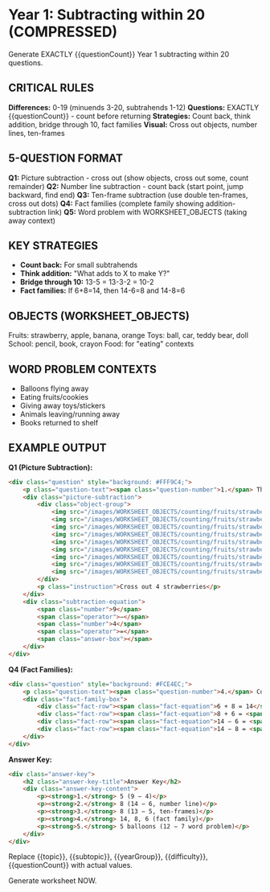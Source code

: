 # Year 1: Subtracting within 20 (COMPRESSED)

Generate EXACTLY {{questionCount}} Year 1 subtracting within 20 questions.

## CRITICAL RULES

**Differences:** 0-19 (minuends 3-20, subtrahends 1-12)
**Questions:** EXACTLY {{questionCount}} - count before returning
**Strategies:** Count back, think addition, bridge through 10, fact families
**Visual:** Cross out objects, number lines, ten-frames

## 5-QUESTION FORMAT

**Q1:** Picture subtraction - cross out (show objects, cross out some, count remainder)
**Q2:** Number line subtraction - count back (start point, jump backward, find end)
**Q3:** Ten-frame subtraction (use double ten-frames, cross out dots)
**Q4:** Fact families (complete family showing addition-subtraction link)
**Q5:** Word problem with WORKSHEET_OBJECTS (taking away context)

## KEY STRATEGIES

- **Count back:** For small subtrahends
- **Think addition:** "What adds to X to make Y?"
- **Bridge through 10:** 13-5 = 13-3-2 = 10-2
- **Fact families:** If 6+8=14, then 14-6=8 and 14-8=6

## OBJECTS (WORKSHEET_OBJECTS)

Fruits: strawberry, apple, banana, orange
Toys: ball, car, teddy bear, doll
School: pencil, book, crayon
Food: for "eating" contexts

## WORD PROBLEM CONTEXTS

- Balloons flying away
- Eating fruits/cookies
- Giving away toys/stickers
- Animals leaving/running away
- Books returned to shelf

## EXAMPLE OUTPUT

**Q1 (Picture Subtraction):**
```html
<div class="question" style="background: #FFF9C4;">
    <p class="question-text"><span class="question-number">1.</span> There are 9 strawberries. Cross out 4. How many are left?</p>
    <div class="picture-subtraction">
        <div class="object-group">
            <img src="/images/WORKSHEET_OBJECTS/counting/fruits/strawberry.png" width="50" height="50" alt="Strawberry" />
            <img src="/images/WORKSHEET_OBJECTS/counting/fruits/strawberry.png" width="50" height="50" alt="Strawberry" />
            <img src="/images/WORKSHEET_OBJECTS/counting/fruits/strawberry.png" width="50" height="50" alt="Strawberry" />
            <img src="/images/WORKSHEET_OBJECTS/counting/fruits/strawberry.png" width="50" height="50" alt="Strawberry" />
            <img src="/images/WORKSHEET_OBJECTS/counting/fruits/strawberry.png" width="50" height="50" alt="Strawberry" />
            <img src="/images/WORKSHEET_OBJECTS/counting/fruits/strawberry.png" width="50" height="50" alt="Strawberry" />
            <img src="/images/WORKSHEET_OBJECTS/counting/fruits/strawberry.png" width="50" height="50" alt="Strawberry" />
            <img src="/images/WORKSHEET_OBJECTS/counting/fruits/strawberry.png" width="50" height="50" alt="Strawberry" />
            <img src="/images/WORKSHEET_OBJECTS/counting/fruits/strawberry.png" width="50" height="50" alt="Strawberry" />
        </div>
        <p class="instruction">Cross out 4 strawberries</p>
    </div>
    <div class="subtraction-equation">
        <span class="number">9</span>
        <span class="operator">−</span>
        <span class="number">4</span>
        <span class="operator">=</span>
        <span class="answer-box"></span>
    </div>
</div>
```

**Q4 (Fact Families):**
```html
<div class="question" style="background: #FCE4EC;">
    <p class="question-text"><span class="question-number">4.</span> Complete the fact family.</p>
    <div class="fact-family-box">
        <div class="fact-row"><span class="fact-equation">6 + 8 = 14</span></div>
        <div class="fact-row"><span class="fact-equation">8 + 6 = <span class="answer-box-small"></span></span></div>
        <div class="fact-row"><span class="fact-equation">14 − 6 = <span class="answer-box-small"></span></span></div>
        <div class="fact-row"><span class="fact-equation">14 − 8 = <span class="answer-box-small"></span></span></div>
    </div>
</div>
```

**Answer Key:**
```html
<div class="answer-key">
    <h2 class="answer-key-title">Answer Key</h2>
    <div class="answer-key-content">
        <p><strong>1.</strong> 5 (9 − 4)</p>
        <p><strong>2.</strong> 8 (14 − 6, number line)</p>
        <p><strong>3.</strong> 8 (13 − 5, ten-frames)</p>
        <p><strong>4.</strong> 14, 8, 6 (fact family)</p>
        <p><strong>5.</strong> 5 balloons (12 − 7 word problem)</p>
    </div>
</div>
```

Replace {{topic}}, {{subtopic}}, {{yearGroup}}, {{difficulty}}, {{questionCount}} with actual values.

Generate worksheet NOW.
